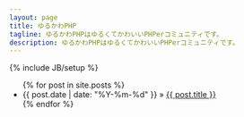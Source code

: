 ```yaml
---
layout: page
title: ゆるかわPHP
tagline: ゆるかわPHPはゆるくてかわいいPHPerコミュニティです。
description: ゆるかわPHPはゆるくてかわいいPHPerコミュニティです。
---
```

{% include JB/setup %}


<ul class="posts">
  {% for post in site.posts %}
    <li><span>{{ post.date | date: "%Y-%m-%d" }}</span> &raquo; <a href="{{ BASE_PATH }}{{ post.url }}">{{ post.title }}</a></li>
  {% endfor %}
</ul>
